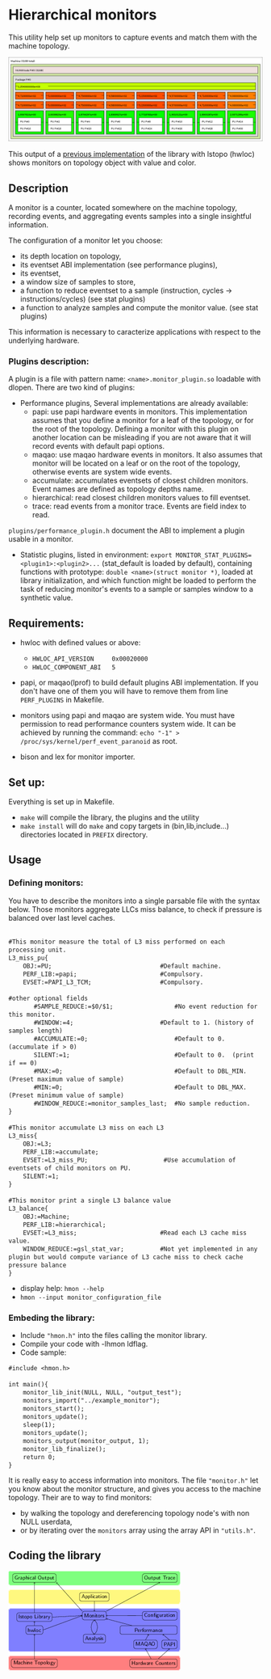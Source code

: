 # Hierarchical monitors

This utility help set up monitors to capture events and match them with the machine topology.

![](E5-2650.png?raw=true)

This output of a [previous implementation](https://github.com/NicolasDenoyelle/dynamic_lstopo) of the library with lstopo (hwloc) shows monitors on topology object with value and color.

## Description

A monitor is a counter, located somewhere on the machine topology, recording events, and aggregating 
events samples into a single insightful information.

The configuration of a monitor let you choose: 
* its depth location on topology, 
* its eventset ABI implementation (see performance plugins), 
* its eventset, 
* a window size of samples to store,
* a function to reduce eventset to a sample (instruction, cycles -> instructions/cycles) (see stat plugins)
* a function to analyze samples and compute the monitor value. (see stat plugins)

This information is necessary to caracterize applications with respect to the underlying hardware.

### Plugins description:
A plugin is a file with pattern name: `<name>.monitor_plugin.so` loadable with dlopen.
There are two kind of plugins: 

* Performance plugins, 
Several implementations are already available:
  * papi: use papi hardware events in monitors. This implementation assumes that you define a monitor for a leaf
  of the topology, or for the root of the topology. Defining a monitor with this plugin on another location can
  be misleading if you are not aware that it will record events with default papi options.
  * maqao: use maqao hardware events in monitors. It also assumes that monitor will be located on a leaf
  or on the root of the topology, otherwise events are system wide events.
  * accumulate: accumulates eventsets of closest children monitors. Event names are defined as topology depths name.
  * hierarchical: read closest children monitors values to fill eventset.
  * trace: read events from a monitor trace. Events are field index to read.

`plugins/performance_plugin.h` document the ABI to implement a plugin usable in a monitor. 

* Statistic plugins,
listed in environment: `export MONITOR_STAT_PLUGINS=<plugin1>:<plugin2>...` (stat_default is loaded by default),
containing functions with prototype: `double <name>(struct monitor *)`,
loaded at library initialization, 
and which function <name> might be loaded to perform the task of reducing monitor's events to a sample or samples window to a synthetic value.

## Requirements:

* hwloc with defined values or above: 
  * `HWLOC_API_VERSION     0x00020000`
  * `HWLOC_COMPONENT_ABI   5`

* papi, or maqao(lprof) to build default plugins ABI implementation.
If you don't have one of them you will have to remove them from line `PERF_PLUGINS` in Makefile.

* monitors using papi and maqao are system wide.
You must have permission to read performance counters system wide. 
It can be achieved by running the command: `echo "-1" > /proc/sys/kernel/perf_event_paranoid` as root.

* bison and lex for monitor importer.

## Set up:

Everything is set up in Makefile.

* `make` will compile the library, the plugins and the utility
* `make install` will do `make` and copy targets in (bin,lib,include...) directories located in `PREFIX` directory.

## Usage

### Defining monitors:

You have to describe the monitors into a single parsable file with the syntax below.
Those monitors aggregate LLCs miss balance, to check if pressure is balanced over last level caches. 

```

#This monitor measure the total of L3 miss performed on each processing unit.
L3_miss_pu{
	OBJ:=PU;                              #Default machine.
	PERF_LIB:=papi;                       #Compulsory.
	EVSET:=PAPI_L3_TCM;                   #Compulsory.

#other optional fields
       #SAMPLE_REDUCE:=$0/$1;                 #No event reduction for this monitor.	
       #WINDOW:=4;	                      #Default to 1. (history of samples length)
       #ACCUMULATE:=0;                        #Default to 0.  (accumulate if > 0)
       SILENT:=1;                             #Default to 0.  (print if == 0)
       #MAX:=0;                               #Default to DBL_MIN.  (Preset maximum value of sample)
       #MIN:=0;                               #Default to DBL_MAX.  (Preset minimum value of sample)
       #WINDOW_REDUCE:=monitor_samples_last;  #No sample reduction.
}

#This monitor accumulate L3 miss on each L3
L3_miss{
	OBJ:=L3;
	PERF_LIB:=accumulate;
	EVSET:=L3_miss_PU;                     #Use accumulation of eventsets of child monitors on PU.
	SILENT:=1;
}

#This monitor print a single L3 balance value 
L3_balance{
	OBJ:=Machine;
	PERF_LIB:=hierarchical;
	EVSET:=L3_miss;                       #Read each L3 cache miss value.
	WINDOW_REDUCE:=gsl_stat_var;          #Not yet implemented in any plugin but would compute variance of L3 cache miss to check cache pressure balance
}

```

* display help: `hmon --help`
* `hmon --input monitor_configuration_file`


### Embeding the library:
* Include `"hmon.h"` into the files calling the monitor library.
* Compile your code with -lhmon ldflag.
* Code sample:

```
#include <hmon.h>

int main(){
    monitor_lib_init(NULL, NULL, "output_test");
    monitors_import("../example_monitor");
    monitors_start();
    monitors_update();
    sleep(1);
    monitors_update();
    monitors_output(monitor_output, 1);
    monitor_lib_finalize();
    return 0;
}
```
It is really easy to access information into monitors.
The file `"monitor.h"` let you know about the monitor structure, and gives you access to the machine topology.
Their are to way to find monitors: 
* by walking the topology and dereferencing topology node's with non NULL userdata, 
* or by iterating over the `monitors` array using the array API in `"utils.h"`.

## Coding the library

![](software_view.png?raw=true)

